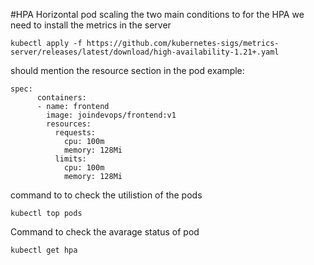 #HPA Horizontal pod scaling
the two main conditions  to for the HPA
we need to install the  metrics in the server

```
kubectl apply -f https://github.com/kubernetes-sigs/metrics-server/releases/latest/download/high-availability-1.21+.yaml
```

should mention the resource section in the pod 
example:

```
spec:
      containers:
      - name: frontend
        image: joindevops/frontend:v1
        resources:
          requests:
            cpu: 100m
            memory: 128Mi
          limits:
            cpu: 100m
            memory: 128Mi
```




command to to check the utilistion of the pods 

```
kubectl top pods
```

Command to check  the avarage status of pod

```
kubectl get hpa
```
